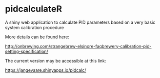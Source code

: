 # pidcalculateR
A shiny web application to calculate PID parameters based on a very basic system calibration procedure

More details can be found here:

http://onbrewing.com/strangebrew-elsinore-faqbrewery-calibration-pid-setting-specification/


The current version may be accessible at this link:

https://jangevaare.shinyapps.io/pidcalc/
